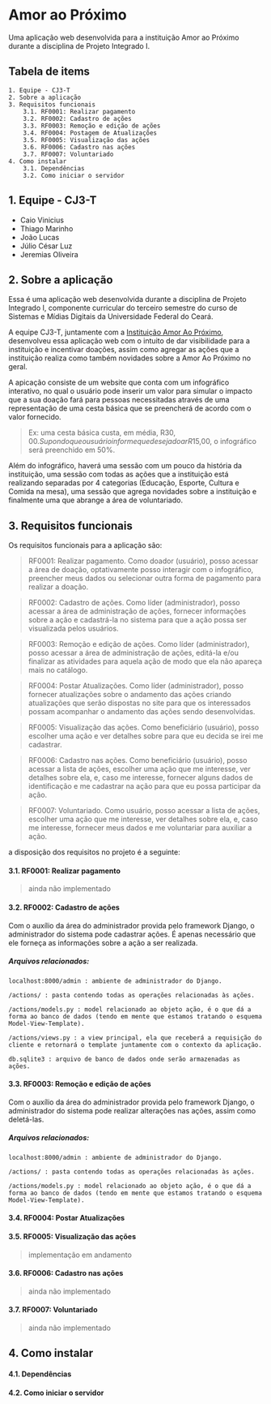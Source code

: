 # Amor ao Próximo

Uma aplicação web desenvolvida para a instituição Amor ao Próximo durante a disciplina de Projeto Integrado I.  
  
  
## Tabela de items
    1. Equipe - CJ3-T  
    2. Sobre a aplicação
    3. Requisitos funcionais 
        3.1. RF0001: Realizar pagamento  
        3.2. RF0002: Cadastro de ações 
        3.3. RF0003: Remoção e edição de ações 
        3.4. RF0004: Postagem de Atualizações
        3.5. RF0005: Visualização das ações
        3.6. RF0006: Cadastro nas ações
        3.7. RF0007: Voluntariado
    4. Como instalar
        3.1. Dependências
        3.2. Como iniciar o servidor


## 1. Equipe - CJ3-T
- Caio Vinicius
- Thiago Marinho
- João Lucas
- Júlio César Luz
- Jeremias Oliveira

## 2. Sobre a aplicação
Essa é uma aplicação web desenvolvida durante a disciplina de Projeto Integrado I, componente curricular do terceiro semestre do curso de Sistemas e Mídias Digitais da Universidade Federal do Ceará. 

A equipe CJ3-T, juntamente com a [Instituição Amor Ao Próximo](https://www.instagram.com/oficialamoraoproximo/), desenvolveu essa aplicação web com o intuito de dar visibilidade para a instituição e incentivar doações, assim como agregar as ações que a instituição realiza como também novidades sobre a Amor Ao Próximo no geral.

A apicação consiste de um website que conta com um infográfico interativo, no qual o usuário pode inserir um valor para simular o impacto que a sua doação fará para pessoas necessitadas através de uma representação de uma cesta básica que se preencherá de acordo com o valor fornecido.

> Ex: uma cesta básica custa, em média, R$30,00. Supondo que o usuário informe que deseja doar R$15,00, o infográfico será preenchido em 50%.

Além do infográfico, haverá uma sessão com um pouco da história da instituição, uma sessão com todas as ações que a instituição está realizando separadas por 4 categorias (Educação, Esporte, Cultura e Comida na mesa), uma sessão que agrega novidades sobre a instituição e finalmente uma que abrange a área de voluntariado.

## 3. Requisitos funcionais
Os requisitos funcionais para a aplicação são:
    
> RF0001: Realizar pagamento. Como doador (usuário), posso acessar a área de doação, optativamente posso interagir com o infográfico, preencher meus dados ou selecionar outra forma de pagamento para realizar a doação.
    
> RF0002: Cadastro de ações. Como líder (administrador), posso acessar a área de administração de ações, fornecer informações sobre a ação e cadastrá-la no sistema para que a ação possa ser visualizada pelos usuários.

> RF0003: Remoção e edição de ações. Como líder (administrador), posso acessar a área de administração de ações, editá-la e/ou finalizar as atividades para aquela ação de modo que ela não apareça mais no catálogo.

> RF0004: Postar Atualizações. Como líder (administrador), posso fornecer atualizações sobre o andamento das ações criando atualizações que serão dispostas no site para que os interessados possam acompanhar o andamento das ações sendo desenvolvidas.

> RF0005: Visualização das ações. Como beneficiário (usuário), posso escolher uma ação e ver detalhes sobre para que eu decida se irei me cadastrar.

> RF0006: Cadastro nas ações. Como beneficiário (usuário), posso acessar a lista de ações, escolher uma ação que me interesse, ver detalhes sobre ela, e, caso me interesse, fornecer alguns dados de identificação e me cadastrar na ação para que eu possa participar da ação.

> RF0007: Voluntariado. Como usuário, posso acessar a lista de ações, escolher uma ação que me interesse, ver detalhes sobre ela, e, caso me interesse, fornecer meus dados e me voluntariar para auxiliar a ação.

a disposição dos requisitos no projeto é a seguinte:

#### 3.1. RF0001: Realizar pagamento
> ainda não implementado

#### 3.2. RF0002: Cadastro de ações
Com o auxílio da área do administrador provida pelo framework Django, o administrador do sistema pode cadastrar ações. É apenas necessário que ele forneça as informações sobre a ação a ser realizada.

##### Arquivos relacionados:

    localhost:8000/admin : ambiente de administrador do Django.

    /actions/ : pasta contendo todas as operações relacionadas às ações.
    
    /actions/models.py : model relacionado ao objeto ação, é o que dá a forma ao banco de dados (tendo em mente que estamos tratando o esquema Model-View-Template).
    
    /actions/views.py : a view principal, ela que receberá a requisição do cliente e retornará o template juntamente com o contexto da aplicação.
    
    db.sqlite3 : arquivo de banco de dados onde serão armazenadas as ações.

#### 3.3. RF0003: Remoção e edição de ações
Com o auxílio da área do administrador provida pelo framework Django, o administrador do sistema pode realizar alterações nas ações, assim como deletá-las.

##### Arquivos relacionados:

    localhost:8000/admin : ambiente de administrador do Django.

    /actions/ : pasta contendo todas as operações relacionadas às ações.

    /actions/models.py : model relacionado ao objeto ação, é o que dá a forma ao banco de dados (tendo em mente que estamos tratando o esquema Model-View-Template).

#### 3.4. RF0004: Postar Atualizações


#### 3.5. RF0005: Visualização das ações
> implementação em andamento

#### 3.6. RF0006: Cadastro nas ações
> ainda não implementado

#### 3.7. RF0007: Voluntariado
> ainda não implementado

## 4. Como instalar

#### 4.1. Dependências

#### 4.2. Como iniciar o servidor
